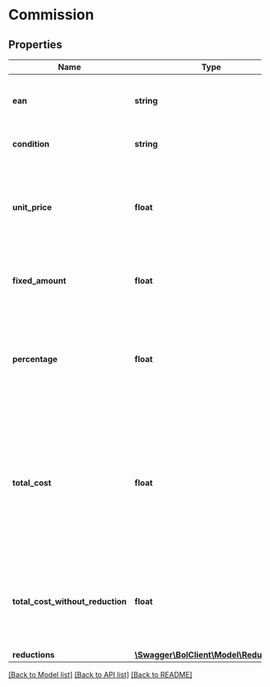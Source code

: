 # Commission

## Properties
Name | Type | Description | Notes
------------ | ------------- | ------------- | -------------
**ean** | **string** | The EAN number associated with this product. | [optional] 
**condition** | **string** | The condition of the offer. | [optional] 
**unit_price** | **float** | The intended selling price per single unit up to 2 decimals precision, including VAT. | 
**fixed_amount** | **float** | A fixed commission fee, including VAT. | [optional] 
**percentage** | **float** | A percentage of commission, based on the intended selling price per unit, including VAT. | [optional] 
**total_cost** | **float** | The total commission for selling this product at bol.com. The price includes VAT for Dutch sellers, and excludes VAT for Belgium sellers. | [optional] 
**total_cost_without_reduction** | **float** | The total commission for selling this product at bol.com without reductions including VAT. | [optional] 
**reductions** | [**\Swagger\BolClient\Model\Reduction[]**](Reduction.md) |  | 

[[Back to Model list]](../README.md#documentation-for-models) [[Back to API list]](../README.md#documentation-for-api-endpoints) [[Back to README]](../README.md)


